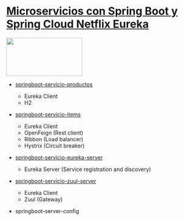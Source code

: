 # [Microservicios con Spring Boot y Spring Cloud Netflix Eureka](https://www.udemy.com/course/microservicios-con-spring-boot-y-spring-cloud)

<img src="https://spring.io/images/spring-logo-fc4350c59999bb62c468361537212419.svg" width="200" height="100"/>

- [springboot-servicio-productos](https://github.com/DarioZubaray/microservicios-springboot/tree/master/springboot-servicio-productos)
  - Eureka Client
  - H2

- [springboot-servicio-items](https://github.com/DarioZubaray/microservicios-springboot/tree/master/springboot-servicio-items)
  - Eureka Client
  - OpenFeign (Rest client)
  - Ribbon (Load balancer)
  - Hystrix (Circuit breaker)

- [springboot-servicio-eureka-server](https://github.com/DarioZubaray/microservicios-springboot/tree/master/springboot-servicio-eureka-server)
  - Eureka Server (Service registration and discovery)

- [springboot-servicio-zuul-server](https://github.com/DarioZubaray/microservicios-springboot/tree/master/springboot-servicio-zuul-server)
  - Eureka Client
  - Zuul (Gateway)

- springboot-server-config

